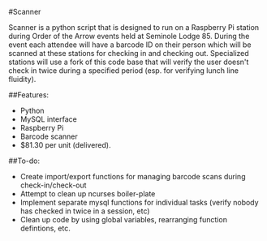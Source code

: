 #Scanner

Scanner is a python script that is designed to run on a Raspberry Pi station during
Order of the Arrow events held at Seminole Lodge 85. During the event each attendee
will have a barcode ID on their person which will be scanned at these stations for
checking in and checking out. Specialized stations will use a fork of this code base
that will verify the user doesn't check in twice during a specified period (esp. for
verifying lunch line fluidity).

##Features:
- Python
- MySQL interface
- Raspberry Pi
- Barcode scanner
- $81.30 per unit (delivered).

##To-do:
- Create import/export functions for managing barcode scans during check-in/check-out
- Attempt to clean up ncurses boiler-plate
- Implement separate mysql functions for individual tasks (verify nobody has checked in twice in a session, etc)
- Clean up code by using global variables, rearranging function defintions, etc.
